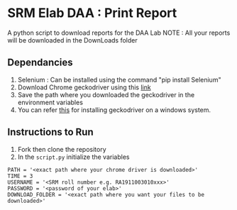 # SRM Elab DAA : Print Report
A python script to download reports for the DAA Lab
NOTE : All your reports will be downloaded in the DownLoads folder

## Dependancies
1. Selenium : Can be installed using the command "pip install Selenium"
2. Download Chrome geckodriver using this [link](https://sites.google.com/a/chromium.org/chromedriver/downloads)
3. Save the path where you downloaded the geckodriver in the environment variables
4. You can refer [this](https://stackoverflow.com/questions/42524114/how-to-install-geckodriver-on-a-windows-system) for installing geckodriver on a windows system.

## Instructions to Run
1. Fork then clone the repository
2. In the `script.py` initialize the variables
```
PATH = '<exact path where your chrome driver is downloaded>'
TIME = 3
USERNAME = '<SRM roll number e.g. RA1911003010xxx>'
PASSWORD = '<password of your elab>'
DOWNLOAD_FOLDER = '<exact path where you want your files to be downloaded>'
```